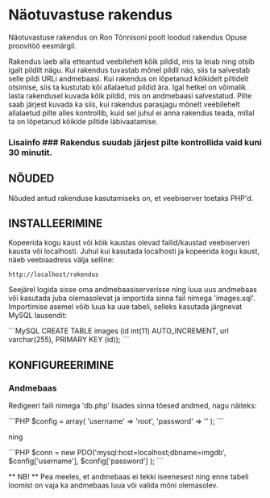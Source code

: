 Näotuvastuse rakendus
=====================

Näotuvastuse rakendus on Ron Tõnnisoni poolt loodud rakendus Opuse proovitöö eesmärgil.

Rakendus laeb alla etteantud veebilehelt kõik pildid, mis ta leiab ning otsib igalt pildilt nägu. Kui rakendus tuvastab mõnel pildil näo, siis ta salvestab selle pildi URLi andmebaasi. Kui rakendus on lõpetanud kõikidelt piltidelt otsimise, siis ta kustutab kõi allalaetud pildid ära. Igal hetkel on võimalik lasta rakendusel kuvada kõik pildid, mis on andmebaasi salvestatud. Pilte saab järjest kuvada ka siis, kui rakendus parasjagu mõnelt veebilehelt allalaetud pilte alles kontrollib, kuid sel juhul ei anna rakendus teada, millal ta on lõpetanud kõikide piltide läbivaatamise.

### Lisainfo ### Rakendus suudab järjest pilte kontrollida vaid kuni 30 minutit.

NÕUDED
------

Nõuded antud rakenduse kasutamiseks on, et veebiserver toetaks PHP'd.


INSTALLEERIMINE
---------------

Kopeerida kogu kaust või kõik kaustas olevad failid/kaustad veebiserveri kausta või localhosti.
Juhul kui kasutada localhosti ja kopeerida kogu kaust, näeb veebiaadress välja selline:

~~~
http://localhost/rakendus
~~~

Seejärel logida sisse oma andmebaasiserverisse ning luua uus andmebaas või kasutada juba olemasolevat ja importida sinna fail nimega 'images.sql'.
Importimise asemel võib luua ka uue tabeli, selleks kasutada järgnevat MySQL lausendit:

´´´MySQL
CREATE TABLE images (id int(11) AUTO_INCREMENT, url varchar(255), PRIMARY KEY (id));
´´´


KONFIGUREERIMINE
----------------

### Andmebaas

Redigeeri faili nimega 'db.php' lisades sinna tõesed andmed, nagu näiteks:

´´´PHP
$config = array(
    'username' => 'root',
    'password' => ''
);
´´´

ning

´´´PHP
$conn = new PDO('mysql:host=localhost;dbname=imgdb',
			            $config['username'],
			            $config['password']
			            );
´´´

** NB! ** Pea meeles, et andmebaas ei tekki iseenesest ning enne tabeli loomist on vaja ka andmebaas luua või valida mõni olemasolev.
